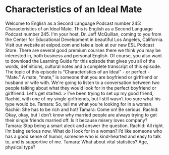 # Characteristics of an Ideal Mate

Welcome to English as a Second Language Podcast number 245: Characteristics of an Ideal Mate.  This is English as a Second Language Podcast number 245.  I'm your host, Dr. Jeff McQuillan, coming to you from the Center for Educational Development in beautiful Los Angeles, California.  Visit our website at eslpod.com and take a look at our new ESL Podcast Store.  There are several good premium courses there we think you may be interested in, both business and personal English.  Of course, you also want to download the Learning Guide for this episode that gives you all of the words, definitions, cultural notes and a complete transcript of this episode.    The topic of this episode is “Characteristics of an Ideal” - or perfect - “Mate.”  A mate, “mate,” is someone that you are boyfriend or girlfriend or husband or wife with.  We're going to listen to a conversation between two people talking about what they would look for in the perfect boyfriend or girlfriend.  Let's get started.  > I’ve been trying to set up my good friend, Rachid, with one of my single girlfriends, but I still wasn’t too sure what his type would be.   Tamara:  So, tell me what you’re looking for in a woman.  Rachid:  She has to be rich and hot!  Tamara:  Come on!  Be serious.  Rachid:  Okay, okay, but I don’t know why married people are always trying to get their single friends married off.  Is it because misery loves company?    Tamara:  Stop being a smart aleck and answer the question.  Rachid:  All right.  I’m being serious now.  What do I look for in a woman?  I’d like someone who has a good sense of humor, someone who is kind-hearted and easy to talk to, and is supportive of me.    Tamara:  What about vital statistics?  Age, physical type? 